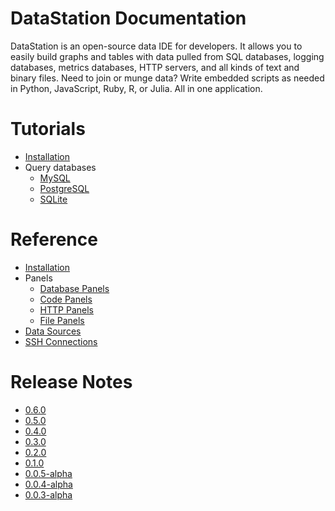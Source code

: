 # DataStation Documentation

DataStation is an open-source data IDE for developers. It allows you
to easily build graphs and tables with data pulled from SQL databases,
logging databases, metrics databases, HTTP servers, and all kinds of
text and binary files. Need to join or munge data? Write embedded
scripts as needed in Python, JavaScript, Ruby, R, or Julia. All in one
application.

# Tutorials

* [Installation](./latest/Installation.md)
* Query databases
  * [MySQL](./tutorials/Query_MySQL_with_DataStation.md)
  * [PostgreSQL](./tutorials/Query_PostgreSQL_with_DataStation.md)
  * [SQLite](./tutorials/Query_SQLite_with_DataStation.md)

# Reference

* [Installation](./latest/Installation.md)
* Panels
  * [Database Panels](./latest/Panels/Database_Panels.md)
  * [Code Panels](./latest/Panels/Code_Panels.md)
  * [HTTP Panels](./latest/Panels/HTTP_Panels.md)
  * [File Panels](./latest/Panels/File_Panels.md)
* [Data Sources](./latest/Data_Sources.md)
* [SSH Connections](./latest/SSH_Connections.md)

# Release Notes

* [0.6.0](https://datastation.multiprocess.io/docs/0.6.0-release-notes.html)
* [0.5.0](https://datastation.multiprocess.io/docs/0.5.0-release-notes.html)
* [0.4.0](https://datastation.multiprocess.io/docs/0.4.0-release-notes.html)
* [0.3.0](https://datastation.multiprocess.io/docs/0.3.0-release-notes.html)
* [0.2.0](https://datastation.multiprocess.io/docs/0.2.0-release-notes.html)
* [0.1.0](https://datastation.multiprocess.io/docs/0.1.0-release-notes.html)
* [0.0.5-alpha](https://datastation.multiprocess.io/docs/0.0.5-alpha-release-notes.html)
* [0.0.4-alpha](https://datastation.multiprocess.io/docs/0.0.4-alpha-release-notes.html)
* [0.0.3-alpha](https://datastation.multiprocess.io/docs/0.0.3-alpha-release-notes.html)